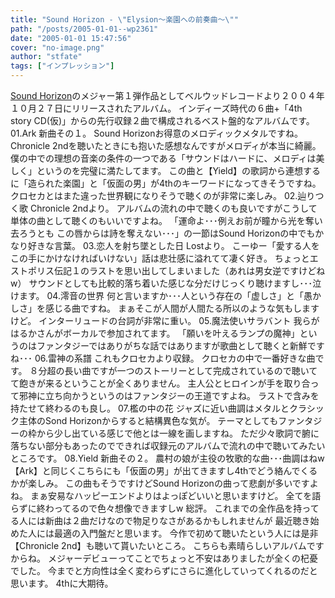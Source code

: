 ```yaml
---
title: "Sound Horizon - \"Elysion～楽園への前奏曲～\""
path: "/posts/2005-01-01--wp2361"
date: "2005-01-01 15:47:56"
cover: "no-image.png"
author: "stfate"
tags: ["インプレッション"]
---
```


<a href="http://sound-horizon.net/" target="_blank">Sound Horizon</a>のメジャー第１弾作品としてベルウッドレコードより２００４年１０月２７日にリリースされたアルバム。
インディーズ時代の６曲+「4th story CD(仮)」からの先行収録２曲で構成されるベスト盤的なアルバムです。
01.Ark
新曲その１。
Sound Horizonお得意のメロディックメタルですね。
Chronicle 2ndを聴いたときにも抱いた感想なんですがメロディが本当に綺麗。
僕の中での理想の音楽の条件の一つである「サウンドはハードに、メロディは美しく」というのを完璧に満たしてます。
この曲と【Yield】の歌詞から連想するに「造られた楽園」と「仮面の男」が4thのキーワードになってきそうですね。
クロセカとはまた違った世界観になりそうで聴くのが非常に楽しみ。
02.辿りつく歌
Chronicle 2ndより。
アルバムの流れの中で聴くのも良いですがこうして単体の曲として聴くのもいいですよね。
「運命よ･･･例えお前が瞳から光を奪い去ろうとも この唇からは詩を奪えない･･･」の一節はSound Horizonの中でもかなり好きな言葉。
03.恋人を射ち墜とした日
Lostより。
こーゆー「愛する人をこの手にかけなければいけない」話は悲壮感に溢れてて凄く好き。
ちょっとエストポリス伝記１のラストを思い出してしまいました（あれは男女逆ですけどねw）
サウンドとしても比較的落ち着いた感じな分だけじっくり聴けますし･･･泣けます。
04.澪音の世界
何と言いますか･･･人という存在の「虚しさ」と「愚かしさ」を感じる曲ですね。
まぁそこが人間が人間たる所以のような気もしますけど。
インターリュードの台詞が非常に重い。
05.魔法使いサラバント
我らがはるかさんがボーカルで参加されてます。
「願いを叶えるランプの魔神」というのはファンタジーではありがちな話ではありますが歌曲として聴くと新鮮ですね･･･
06.雷神の系譜
これもクロセカより収録。
クロセカの中で一番好きな曲です。
８分超の長い曲ですが一つのストーリーとして完成されているので聴いてて飽きが来るということが全くありません。
主人公とヒロインが手を取り合って邪神に立ち向かうというのはファンタジーの王道ですよね。
ラストで含みを持たせて終わるのも良し。
07.檻の中の花
ジャズに近い曲調はメタルとクラシック主体のSond Horizonからすると結構異色な気が。
テーマとしてもファンタジーの枠から少し出ている感じで他とは一線を画しますね。
ただ少々歌詞で腑に落ちない部分もあったのでできれば収録元のアルバムで流れの中で聴いてみたいところです。
08.Yield
新曲その２。
農村の娘が主役の牧歌的な曲･･･曲調はねw
【Ark】と同じくこちらにも「仮面の男」が出てきますし4thでどう絡んでくるかが楽しみ。
この曲もそうですけどSound Horizonの曲って悲劇が多いですよね。
まぁ安易なハッピーエンドよりはよっぽどいいと思いますけど。
全てを語らずに終わってるので色々想像できますしw
総評。
これまでの全作品を持ってる人には新曲は２曲だけなので物足りなさがあるかもしれませんが
最近聴き始めた人には最適の入門盤だと思います。
今作で初めて聴いたという人には是非【Chronicle 2nd】も聴いて貰いたいところ。
こちらも素晴らしいアルバムですからね。
メジャーデビューってことでちょっと不安はありましたが全くの杞憂でした。
今までと方向性は全く変わらずにさらに進化していってくれるのだと思います。
4thに大期待。
